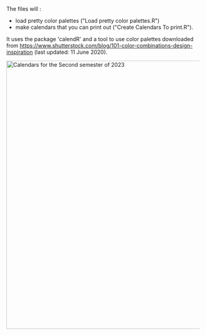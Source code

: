 The files will :
- load pretty color palettes ("Load pretty color palettes.R")
- make calendars that you can print out ("Create Calendars To print.R").

It uses the package 'calendR' and a tool to use color palettes downloaded from https://www.shutterstock.com/blog/101-color-combinations-design-inspiration (last updated: 11 June 2020).

<img width="701" alt="Calendars for the Second semester of 2023" src="https://github.com/user-attachments/assets/b401b81a-688d-4f73-90ff-e19b01144e64">

